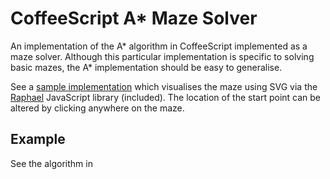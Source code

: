 # CoffeeScript A* Maze Solver

An implementation of the A* algorithm in CoffeeScript implemented as a maze solver.  Although this particular implementation is specific to solving basic mazes, the A* implementation should be easy to generalise.

See a [sample implementation](http://safehammad.github.io/coffeescript-astar/) which visualises the maze using SVG via the [Raphael] JavaScript library (included). The location of the start point can be altered by clicking anywhere on the maze.

[Raphael]: http://raphaeljs.com/

## Example

See the algorithm in 

